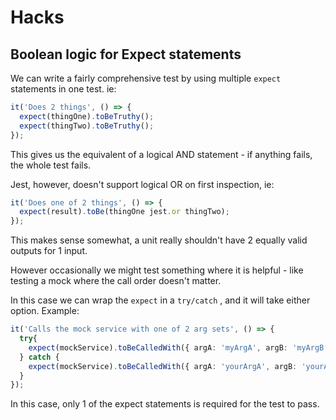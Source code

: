 # Hacks

## Boolean logic for Expect statements

We can write a fairly comprehensive test by using multiple `expect` statements in one test. ie:

```typescript
it('Does 2 things', () => {
  expect(thingOne).toBeTruthy();
  expect(thingTwo).toBeTruthy();
});
```

This gives us the equivalent of a logical AND statement - if anything fails, the whole test fails.

Jest, however, doesn't support logical OR on first inspection, ie:

```typescript
it('Does one of 2 things', () => {
  expect(result).toBe(thingOne jest.or thingTwo);
});
```

This makes sense somewhat, a unit really shouldn't have 2 equally valid outputs for 1 input.

  

However occasionally we might test something where it is helpful - like testing a mock where the call order doesn't matter.

  

In this case we can wrap the `expect` in a `try/catch` , and it will take either option. Example:

  

```typescript
it('Calls the mock service with one of 2 arg sets', () => {
  try{
    expect(mockService).toBeCalledWith({ argA: 'myArgA', argB: 'myArgB' });
  } catch {
    expect(mockService).toBeCalledWith({ argA: 'yourArgA', argB: 'yourArgB' });
  }
});
```

In this case, only 1 of the expect statements is required for the test to pass.

  